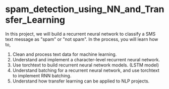 # spam_detection_using_NN_and_Transfer_Learning


In this project, we will build a recurrent neural network to classify a SMS text message as "spam" or "not spam". In the process, you will learn how to,
    
1. Clean and process text data for machine learning.
2. Understand and implement a character-level recurrent neural network.
3. Use torchtext to build recurrent neural network models. (LSTM model)
4. Understand batching for a recurrent neural network, and use torchtext to implement RNN batching.
5. Understand how transfer learning can be applied to NLP projects.
